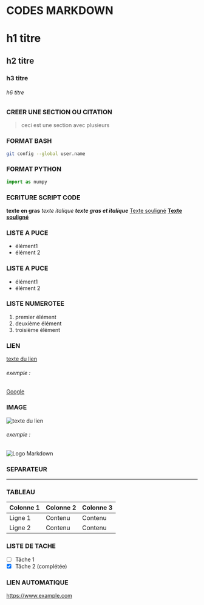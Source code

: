 
#  CODES MARKDOWN

# h1 titre
## h2 titre
### h3 titre
###### h6 titre

### CREER UNE SECTION OU CITATION
>ceci est une section
avec plusieurs


### FORMAT BASH
```bash
git config --global user.name
```

### FORMAT PYTHON
```python
import as numpy
```

### ECRITURE SCRIPT CODE
**texte en gras**
*texte italique*
***texte gras et italique***
<u>Texte souligné</u>
<u>**Texte souligné**</u>


### LISTE A PUCE
- élément1
- élément 2

### LISTE A PUCE
* élément1
* élément 2

### LISTE NUMEROTEE
1. premier élément
2. deuxième élément
3. troisième élément

### LIEN 
[texte du lien](url)
###### exemple : 
[Google](https://google.com)

### IMAGE
![texte du lien](url)
###### exemple : 
 ![Logo Markdown](https://upload.wikimedia.org/wikipedia/commons/4/48/Markdown-mark.svg)

### SEPARATEUR
---

### TABLEAU
| Colonne 1 | Colonne 2 | Colonne 3 |
| --------- | --------- | --------- |
| Ligne 1   | Contenu   | Contenu   |
| Ligne 2   | Contenu   | Contenu   |

### LISTE DE TACHE
- [ ] Tâche 1
- [x] Tâche 2 (complétée)

### LIEN AUTOMATIQUE
<https://www.example.com>
